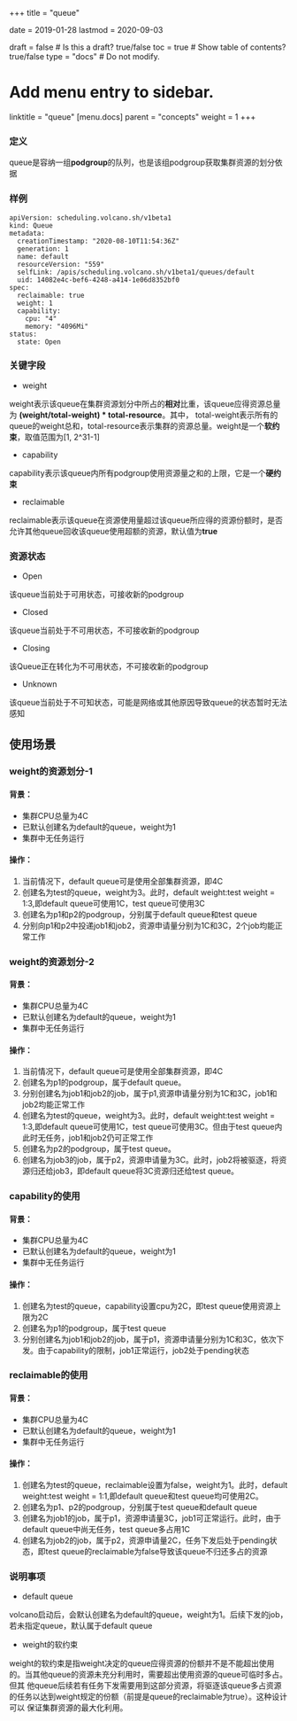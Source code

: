 +++
title =  "queue"


date = 2019-01-28
lastmod = 2020-09-03

draft = false  # Is this a draft? true/false
toc = true  # Show table of contents? true/false
type = "docs"  # Do not modify.

# Add menu entry to sidebar.
linktitle = "queue"
[menu.docs]
  parent = "concepts"
  weight = 1
+++

### 定义
queue是容纳一组**podgroup**的队列，也是该组podgroup获取集群资源的划分依据

### 样例
```shell
apiVersion: scheduling.volcano.sh/v1beta1
kind: Queue
metadata:
  creationTimestamp: "2020-08-10T11:54:36Z"
  generation: 1
  name: default
  resourceVersion: "559"
  selfLink: /apis/scheduling.volcano.sh/v1beta1/queues/default
  uid: 14082e4c-bef6-4248-a414-1e06d8352bf0
spec:
  reclaimable: true
  weight: 1
  capability:
    cpu: "4"
    memory: "4096Mi"
status:
  state: Open
```

### 关键字段
* weight

weight表示该queue在集群资源划分中所占的**相对**比重，该queue应得资源总量为 **(weight/total-weight) * total-resource**。其中，
total-weight表示所有的queue的weight总和，total-resource表示集群的资源总量。weight是一个**软约束**，取值范围为[1, 2^31-1]

* capability

capability表示该queue内所有podgroup使用资源量之和的上限，它是一个**硬约束**

* reclaimable

reclaimable表示该queue在资源使用量超过该queue所应得的资源份额时，是否允许其他queue回收该queue使用超额的资源，默认值为**true**

### 资源状态
* Open

该queue当前处于可用状态，可接收新的podgroup

* Closed

该queue当前处于不可用状态，不可接收新的podgroup

* Closing

该Queue正在转化为不可用状态，不可接收新的podgroup

* Unknown

该queue当前处于不可知状态，可能是网络或其他原因导致queue的状态暂时无法感知

## 使用场景
###  weight的资源划分-1

#### 背景：        
* 集群CPU总量为4C          
* 已默认创建名为default的queue，weight为1       
*  集群中无任务运行

#### 操作：           
1. 当前情况下，default queue可是使用全部集群资源，即4C       
2. 创建名为test的queue，weight为3。此时，default weight:test weight = 1:3,即default queue可使用1C，test queue可使用3C      
3. 创建名为p1和p2的podgroup，分别属于default queue和test queue         
4. 分别向p1和p2中投递job1和job2，资源申请量分别为1C和3C，2个job均能正常工作

###  weight的资源划分-2

#### 背景：         
*  集群CPU总量为4C         
*  已默认创建名为default的queue，weight为1       
*  集群中无任务运行

#### 操作：           
1. 当前情况下，default queue可是使用全部集群资源，即4C           
2. 创建名为p1的podgroup，属于default queue。      
3. 分别创建名为job1和job2的job，属于p1,资源申请量分别为1C和3C，job1和job2均能正常工作            
4. 创建名为test的queue，weight为3。此时，default weight:test weight = 1:3,即default queue可使用1C，test queue可使用3C。但由于test 
queue内此时无任务，job1和job2仍可正常工作          
5. 创建名为p2的podgroup，属于test queue。       
6. 创建名为job3的job，属于p2，资源申请量为3C。此时，job2将被驱逐，将资源归还给job3，即default queue将3C资源归还给test queue。

###  capability的使用

#### 背景：       
*  集群CPU总量为4C        
*  已默认创建名为default的queue，weight为1       
*  集群中无任务运行

#### 操作：      
1. 创建名为test的queue，capability设置cpu为2C，即test queue使用资源上限为2C       
2. 创建名为p1的podgroup，属于test queue       
3. 分别创建名为job1和job2的job，属于p1，资源申请量分别为1C和3C，依次下发。由于capability的限制，job1正常运行，job2处于pending状态

###  reclaimable的使用

#### 背景：        
*  集群CPU总量为4C           
*  已默认创建名为default的queue，weight为1     
*  集群中无任务运行

#### 操作：    
1. 创建名为test的queue，reclaimable设置为false，weight为1。此时，default weight:test weight = 1:1,即default queue和test queue均可使用2C。     
2. 创建名为p1、p2的podgroup，分别属于test queue和default queue       
3. 创建名为job1的job，属于p1，资源申请量3C，job1可正常运行。此时，由于default queue中尚无任务，test queue多占用1C           
4. 创建名为job2的job，属于p2，资源申请量2C，任务下发后处于pending状态，即test queue的reclaimable为false导致该queue不归还多占的资源

### 说明事项
* default queue

volcano启动后，会默认创建名为default的queue，weight为1。后续下发的job，若未指定queue，默认属于default queue

* weight的软约束

weight的软约束是指weight决定的queue应得资源的份额并不是不能超出使用的。当其他queue的资源未充分利用时，需要超出使用资源的queue可临时多占。但其
他queue后续若有任务下发需要用到这部分资源，将驱逐该queue多占资源的任务以达到weight规定的份额（前提是queue的reclaimable为true）。这种设计可以
保证集群资源的最大化利用。